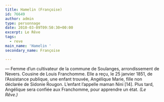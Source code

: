 ```yaml
---
title: Hamelin (Françoise)
id: 76649
author: admin
type: personnage
date: 2010-03-09T09:50:30+00:00
excerpt: Le Rêve
tags:
  - reve
main_name: 'Hamelin '
secondary_name: Françoise

---
```

— Femme d&rsquo;un cultivateur de la commune de Soulanges, arrondissement de Nevers. Cousine de Louis Franchomme. Elle a reçu, le 25 janvier 1851, de l&rsquo;Assistance publique, une enfant trouvée, Angélique Marie, fille non déclarée de Sidonie Rougon. L&rsquo;enfant l&rsquo;appelle maman Nini [14]. Plus tard, Angélique sera confiée aux Franchomme, pour apprendre un état. _(Le Rêve.)_